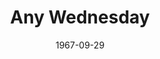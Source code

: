 ---
title: Any Wednesday
date: 1967-09-29
closing_date: 1967-10-14
layout: productions
featured_image:
image_caption:
image_credit:
playbill:
Theatre: Theatre Jacksonville
Venue: Little Theatre
cast:
- John: Tom Nehl
- Ellen: Nita James
- Cass: Robert L. Smith
- Dorothy: Sabina Meyer
crew:
- Director: Robert Knowles
- Designer: Phil Fitzpatrick
- Stage Manager: Terry McIntire
- Costumes: Gwen Nearhoof
- Properties:
  - Gladys M. Dale
  - Esther Barnes
  - Jane Boyd
  - Jean Lee
  - Carol Lucas
  - Helen Roberts
  - Catherine Smith
  - Irene Walsh
  - Marshall Grauer
- Make-up: Terry McIntire
- Sound: Andy Liliskis
- Lighting:
  - Al Gimbel
  - Maria Alarcon
- Scenery:
  - Maria Alarcon
  - Carol Lucas
  - Jane Boyd
  - Lauren Murray
  - Hal Nearhoof
- About the Cast notes: Jean Goodman
external_links:
---
